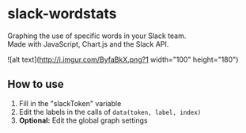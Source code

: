 # slack-wordstats
Graphing the use of specific words in your Slack team.		
Made with JavaScript, Chart.js and the Slack API.

![alt text](http://i.imgur.com/ByfaBkX.png?1 width="100" height="180")

## How to use

1. Fill in the "slackToken" variable
2. Edit the labels in the calls of `data(token, label, index)`
3. **Optional:** Edit the global graph settings
